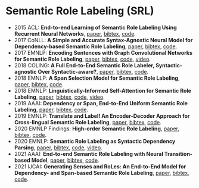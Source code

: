 # Semantic Role Labeling (SRL)

<!--
- 20xx ??: **??**, [paper](??), [bibtex](/Bibtex/srl/？？.bib), [code](？？).
-->


- 2015 ACL: **End-to-end Learning of Semantic Role Labeling Using
  Recurrent Neural Networks**,
  [paper](https://aclanthology.org/P15-1109/),
  [bibtex](/Bibtex/srl/rnn_srl.bib),
  [code](https://github.com/sanjaymeena/semantic_role_labeling_deep_learning).
- 2017 CoNLL: **A Simple and Accurate Syntax-Agnostic Neural Model for
  Dependency-based Semantic Role Labeling**,
  [paper](https://aclanthology.org/K17-1041/),
  [bibtex](/Bibtex/srl/neural-dep-srl.bib),
  [code](https://github.com/diegma/neural-dep-srl).
- 2017 EMNLP: **Encoding Sentences with Graph Convolutional Networks for
  Semantic Role Labeling**, [paper](https://aclanthology.org/D17-1159/),
  [bibtex](/Bibtex/srl/gcn-srl.bib),
  [code](https://github.com/diegma/neural-dep-srl),
  [video](https://vimeo.com/238232852).
- 2018 COLING: **A Full End-to-End Semantic Role Labeler,
  Syntactic-agnostic Over Syntactic-aware?**,
  [paper](https://aclanthology.org/C18-1233/),
  [bibtex](/Bibtex/srl/syntax-agno-srl.bib),
  [code](https://github.com/JiaxunCai/Dynet-Biaffine-SRL).
- 2018 EMNLP: **A Span Selection Model for Semantic Role Labeling**,
  [paper](https://aclanthology.org/D18-1191/),
  [bibtex](/Bibtex/srl/span_srl.bib),
  [code](https://github.com/hiroki13/span-based-srl).
- 2018 EMNLP: **Linguistically-Informed Self-Attention for Semantic Role
  Labeling**, [paper](https://aclanthology.org/D18-1548/),
  [bibtex](/Bibtex/srl/LISA.bib),
  [code](https://github.com/strubell/LISA),
  [video](https://vimeo.com/306141078).
- 2019 AAAI: **Dependency or Span, End-to-End Uniform Semantic Role
  Labeling**, [paper](https://doi.org/10.1609/aaai.v33i01.33016730),
  [bibtex](/Bibtex/srl/uni_srl.bib),
  [code](https://github.com/bcmi220/unisrl).
- 2019 EMNLP: **Translate and Label! An Encoder-Decoder Approach for
  Cross-lingual Semantic Role Labeling**,
  [paper](https://aclanthology.org/D19-1056/),
  [bibtex](/Bibtex/srl/enc_dec_srl.bib),
  [code](https://github.com/Heidelberg-NLP/SRL-S2S).
- 2020 EMNLP Findings: **High-order Semantic Role Labeling**,
  [paper](https://aclanthology.org/2020.findings-emnlp.102/),
  [bibtex](/Bibtex/srl/high-order_srl.bib),
  [code](https://github.com/bcmi220/hosrl).
- 2020 EMNLP: **Semantic Role Labeling as Syntactic Dependency
  Parsing**, [paper](https://aclanthology.org/2020.emnlp-main.610/),
  [bibtex](/Bibtex/srl/dep_srl.bib),
  [code](https://github.com/bloomberg/emnlp20_depsrl),
  [video](https://slideslive.com/38939017).
- 2021 AAAI: **End-to-end Semantic Role Labeling with Neural
  Transition-based Model**,
  [paper](https://ojs.aaai.org/index.php/AAAI/article/view/17515),
  [bibtex](/Bibtex/srl/transition_srl.bib),
  [code](https://github.com/scofield7419/TransitionSRL).
- 2021 IJCAI: **Generating Senses and RoLes: An End-to-End Model for
  Dependency- and Span-based Semantic Role Labeling**,
  [paper](https://doi.org/10.24963/ijcai.2021/521),
  [bibtex](/Bibtex/srl/GSRL.bib),
  [code](https://github.com/SapienzaNLP/gsrl).